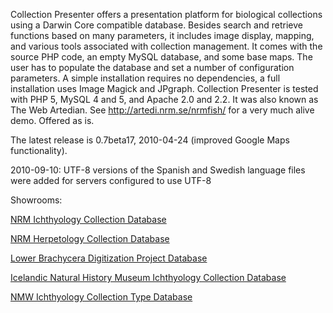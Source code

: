 Collection Presenter offers a presentation platform for biological collections using a Darwin Core compatible database. Besides search and retrieve functions based on many parameters, it includes image display, mapping, and various tools associated with collection management. It comes with the source PHP code, an empty MySQL database, and some base maps. The user has to populate the database and set a number of configuration parameters. A simple installation requires no dependencies, a full installation uses Image Magick and JPgraph. Collection Presenter is tested with PHP 5, MySQL 4 and 5, and Apache 2.0 and 2.2. It was also known as The Web Artedian.
See http://artedi.nrm.se/nrmfish/ for a very much alive demo.
Offered as is.

The latest release is 0.7beta17, 2010-04-24 (improved Google Maps functionality).

2010-09-10: UTF-8 versions of the Spanish and Swedish language files were added for servers configured to use UTF-8

Showrooms:

[NRM Ichthyology Collection Database](http://artedi.nrm.se/nrmfish/)

[NRM Herpetology Collection Database](http://artedi.nrm.se/nrmherps/)

[Lower Brachycera Digitization Project Database](http://artedi.nrm.se/lbdp/)

[Icelandic Natural History Museum Ichthyology Collection Database](http://artedi.nrm.se/nmsifish/)

[NMW Ichthyology Collection Type Database](http://artedi.nrm.se/nmwfish/)